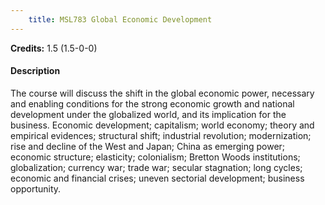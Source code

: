 ```yaml
---
    title: MSL783 Global Economic Development
---
```

**Credits:** 1.5 (1.5-0-0)



#### Description 
The course will discuss the shift in the global economic power, necessary and enabling conditions for the strong economic growth and national development under the globalized world, and its implication for the business. Economic development; capitalism; world economy; theory and empirical evidences; structural shift; industrial revolution; modernization; rise and decline of the West and Japan; China as emerging power; economic structure; elasticity; colonialism; Bretton Woods institutions; globalization; currency war; trade war; secular stagnation; long cycles; economic and financial crises; uneven sectorial development; business opportunity.